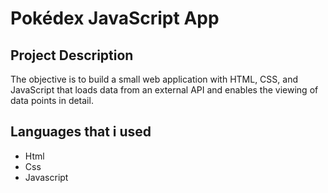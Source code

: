 # Pokédex JavaScript App

## Project Description 

The objective is to build a small web application with HTML, CSS, and JavaScript that loads
data from an external API and enables the viewing of data points in detail.

## Languages that i used

+ Html
+ Css
+ Javascript
